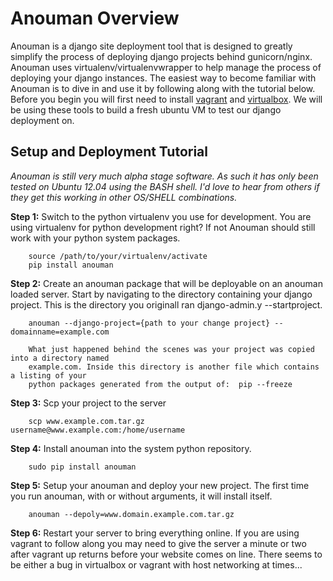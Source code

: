Anouman Overview
================

Anouman is a django site deployment tool that is designed to greatly simplify the process of deploying django projects behind gunicorn/nginx.  Anouman uses virtualenv/virtualenvwrapper to help manage the process of deploying your django instances.  The easiest way to become familiar with Anouman is to dive in and use it by following along with the tutorial below.  Before you begin you will first need to install [vagrant](http://www.vagrantup.com/) and [virtualbox](https://www.virtualbox.org/).  We will be using these tools to build a fresh ubuntu VM to test our django deployment on.



Setup and Deployment Tutorial
-----------------------------

*Anouman is still very much alpha stage software.  As such it has only been tested on Ubuntu 12.04 using the BASH shell.  I'd love to hear from others if they get this working in other OS/SHELL combinations.* 


**Step 1:** Switch to the python virtualenv you use for development.
        You are using virtualenv for python development right?  If not Anouman should still work
        with your python system packages.

        source /path/to/your/virtualenv/activate
        pip install anouman

**Step 2:** Create an anouman package that will be deployable on an anouman loaded
        server.  Start by navigating to the directory containing your django project.
        This is the directory you originall ran django-admin.y --startproject.
        

        anouman --django-project={path to your change project} --domainname=example.com

        What just happened behind the scenes was your project was copied into a directory named
        example.com. Inside this directory is another file which contains a listing of your 
        python packages generated from the output of:  pip --freeze 

**Step 3:** Scp your project to the server

        scp www.example.com.tar.gz  username@www.example.com:/home/username

**Step 4:** Install anouman into the system python repository.

        sudo pip install anouman

**Step 5:** Setup your anouman and deploy your new project.   The first time you run anouman, with or without arguments, it will install itself.

        anouman --depoly=www.domain.example.com.tar.gz

**Step 6:** Restart your server to bring everything online.  If you are using vagrant to follow along you may need to give the server a minute or two after vagrant up returns before your website comes on line.  There seems to be either a bug in virtualbox or vagrant with host networking at times...
              
